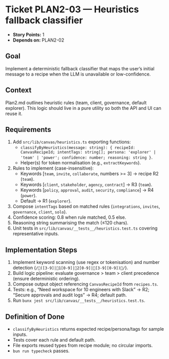 # Ticket PLAN2-03 — Heuristics fallback classifier

- **Story Points:** 1
- **Depends on:** PLAN2-02

## Goal
Implement a deterministic fallback classifier that maps the user’s initial message to a recipe when the LLM is unavailable or low-confidence.

## Context
Plan2.md outlines heuristic rules (team, client, governance, default explorer). This logic should live in a pure utility so both the API and UI can reuse it.

## Requirements
1. Add `src/lib/canvas/heuristics.ts` exporting functions:
   - `classifyByHeuristics(message: string): { recipeId: CanvasRecipeId; intentTags: string[]; persona: 'explorer' | 'team' | 'power'; confidence: number; reasoning: string }`.
   - Helper(s) for token normalisation (e.g., `extractKeywords`).
2. Rules to implement (case-insensitive):
   - Keywords [`team`, `invite`, `collaborate`, numbers >= 3] → recipe R2 (`team`).
   - Keywords [`client`, `stakeholder`, `agency`, `contract`] → R3 (`team`).
   - Keywords [`policy`, `approval`, `audit`, `security`, `compliance`] → R4 (`power`).
   - Default → R1 (`explorer`).
3. Compose `intentTags` based on matched rules (`integrations`, `invites`, `governance`, `client`, `solo`).
4. Confidence scoring: 0.8 when rule matched, 0.5 else.
5. Reasoning string summarising the match (≤120 chars).
6. Unit tests in `src/lib/canvas/__tests__/heuristics.test.ts` covering representative inputs.

## Implementation Steps
1. Implement keyword scanning (use regex or tokenisation) and number detection (`/([3-9]|1[0-9]|2[0-9]|[3-9][0-9])/`).
2. Build logic pipeline: evaluate governance > team > client precedence (ensure deterministic ordering).
3. Compose output object referencing `CanvasRecipeId` from `recipes.ts`.
4. Tests: e.g., “Need workspace for 10 engineers with Slack” → R2; “Secure approvals and audit logs” → R4; default path.
5. Run `bunx jest src/lib/canvas/__tests__/heuristics.test.ts`.

## Definition of Done
- `classifyByHeuristics` returns expected recipe/persona/tags for sample inputs.
- Tests cover each rule and default path.
- File exports reused types from recipe module; no circular imports.
- `bun run typecheck` passes.

